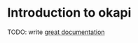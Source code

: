 # Introduction to okapi

TODO: write [great documentation](http://jacobian.org/writing/great-documentation/what-to-write/)
